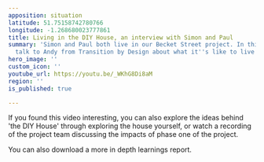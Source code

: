 ```yaml
---
apposition: situation
latitude: 51.75158742780766
longitude: -1.268680023777861
title: Living in the DIY House, an interview with Simon and Paul
summary: 'Simon and Paul both live in our Becket Street project. In this video they
  talk to Andy from Transition by Design about what it''s like to live there. '
hero_image: ''
custom_icon: ''
youtube_url: https://youtu.be/_WKhG8Di8aM
region: ''
is_published: true

---
```

If you found this video interesting, you can also explore the ideas behind 'the DIY House' through exploring the house yourself, or watch a recording of the project team discussing the impacts of phase one of the project.

You can also download a more in depth learnings report.